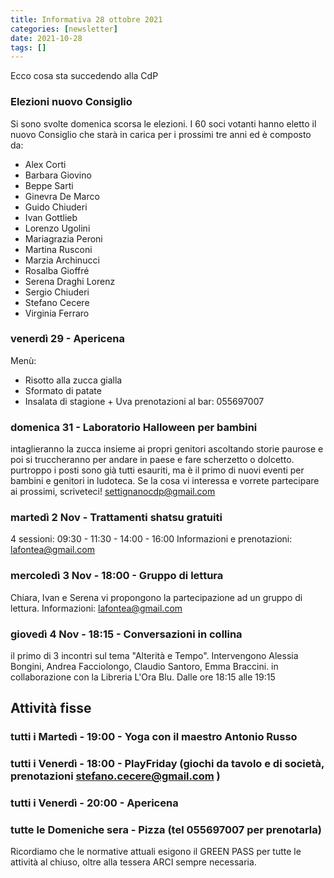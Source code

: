```yaml
---
title: Informativa 28 ottobre 2021
categories: [newsletter]
date: 2021-10-28
tags: []
---
```


Ecco cosa sta succedendo alla CdP

### Elezioni nuovo Consiglio
Si sono svolte domenica scorsa le elezioni. I 60 soci votanti hanno eletto il nuovo Consiglio che starà in carica per i prossimi tre anni ed è composto da:
- Alex Corti
- Barbara Giovino
- Beppe Sarti
- Ginevra De Marco
- Guido Chiuderi
- Ivan Gottlieb
- Lorenzo Ugolini
- Mariagrazia Peroni
- Martina Rusconi
- Marzia Archinucci
- Rosalba Gioffré
- Serena Draghi Lorenz
- Sergio Chiuderi
- Stefano Cecere
- Virginia Ferraro 

### venerdì 29 - Apericena
Menù:
- Risotto alla zucca gialla
- Sformato di patate
- Insalata di stagione + Uva
prenotazioni al bar: 055697007

### domenica 31 - Laboratorio Halloween per bambini
intaglieranno la zucca insieme ai propri genitori ascoltando storie paurose e poi si truccheranno per andare in paese e fare scherzetto o dolcetto.
purtroppo i posti sono già tutti esauriti, ma è il primo di nuovi eventi per bambini e genitori in ludoteca. Se la cosa vi interessa e vorrete partecipare ai prossimi, scriveteci! settignanocdp@gmail.com

### martedì 2 Nov - Trattamenti shatsu gratuiti
4 sessioni: 09:30 - 11:30 - 14:00 - 16:00
Informazioni e prenotazioni: lafontea@gmail.com

### mercoledì 3 Nov - 18:00 -  Gruppo di lettura
Chiara, Ivan e Serena vi propongono la partecipazione ad un gruppo di lettura.
Informazioni: lafontea@gmail.com

### giovedì 4 Nov - 18:15 - Conversazioni in collina
il primo di 3 incontri sul tema "Alterità e Tempo".
Intervengono Alessia Bongini, Andrea Facciolongo, Claudio Santoro, Emma Braccini.
in collaborazione con la Libreria L'Ora Blu.
Dalle ore 18:15 alle 19:15

## Attività fisse
### tutti i Martedì - 19:00 - Yoga con il maestro Antonio Russo
### tutti i Venerdì - 18:00 - PlayFriday (giochi da tavolo e di società, prenotazioni stefano.cecere@gmail.com )
### tutti i Venerdì - 20:00 - Apericena
### tutte le Domeniche sera - Pizza (tel 055697007 per prenotarla)

Ricordiamo che le normative attuali esigono il GREEN PASS per
tutte le attività al chiuso, oltre alla tessera ARCI sempre necessaria.